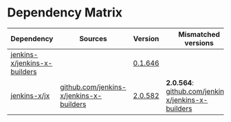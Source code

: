 # Dependency Matrix

Dependency | Sources | Version | Mismatched versions
---------- | ------- | ------- | -------------------
[jenkins-x/jenkins-x-builders](https://github.com/jenkins-x/jenkins-x-builders) |  | [0.1.646]() | 
[jenkins-x/jx](https://github.com/jenkins-x/jx) | [github.com/jenkins-x/jenkins-x-builders](https://github.com/jenkins-x/jenkins-x-builders) | [2.0.582](https://github.com/jenkins-x/jx/releases/tag/v2.0.582) | **2.0.564**: [github.com/jenkins-x/jenkins-x-builders](https://github.com/jenkins-x/jenkins-x-builders)
